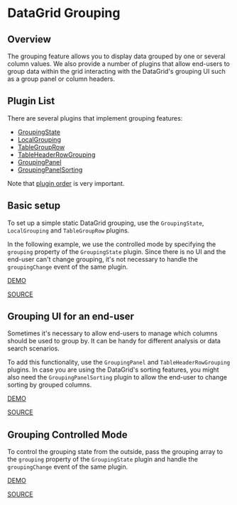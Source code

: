 # DataGrid Grouping

## Overview

The grouping feature allows you to display data grouped by one or several
column values. We also provide a number of plugins that allow end-users to group data within the grid interacting with the DataGrid's grouping UI such as a group panel or column headers.

## Plugin List

There are several plugins that implement grouping features:
- [GroupingState](../reference/grouping-state.md)
- [LocalGrouping](../reference/local-grouping.md)
- [TableGroupRow](../reference/table-group-row.md)
- [TableHeaderRowGrouping](../reference/table-header-row-grouping.md)
- [GroupingPanel](../reference/grouping-panel.md)
- [GroupingPanelSorting](../reference/grouping-panel-sorting.md)

Note that [plugin order](../README.md#plugin-order) is very important.

## Basic setup

To set up a simple static DataGrid grouping, use the `GroupingState`, `LocalGrouping` and `TableGroupRow` plugins.

In the following example, we use the controlled mode by specifying the `grouping` property of the `GroupingState` plugin. Since there is no UI and the end-user can't change grouping, it's not necessary to handle the `groupingChange` event of the same plugin.

[DEMO](http://devexpress.github.io/devextreme-reactive/react/datagrid/demos/#/grouping/local-grouping-static)

[SOURCE](https://github.com/DevExpress/devextreme-reactive/tree/master/packages/dx-react-demos/src/bootstrap3/grouping/local-grouping-static.jsx)

## Grouping UI for an end-user

Sometimes it's necessary to allow end-users to manage which columns should be used to group by. It can be handy for different analysis or data search scenarios.

To add this functionality, use the `GroupingPanel` and `TableHeaderRowGrouping` plugins. In case you are using the DataGrid's sorting features, you might also need the `GroupingPanelSorting` plugin to allow the end-user to change sorting by grouped columns.

[DEMO](http://devexpress.github.io/devextreme-reactive/react/datagrid/demos/#/grouping/local-grouping-with-ui)

[SOURCE](https://github.com/DevExpress/devextreme-reactive/tree/master/packages/dx-react-demos/src/bootstrap3/grouping/local-grouping-with-ui.jsx)

## Grouping Controlled Mode

To control the grouping state from the outside, pass the grouping array to the `grouping` property of the `GroupingState` plugin and handle the `groupingChange` event of the same plugin.

[DEMO](http://devexpress.github.io/devextreme-reactive/react/datagrid/demos/#/grouping/local-grouping-controlled)

[SOURCE](https://github.com/DevExpress/devextreme-reactive/tree/master/packages/dx-react-demos/src/bootstrap3/grouping/local-grouping-controlled.jsx)

